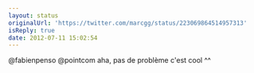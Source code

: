 ```yaml
---
layout: status
originalUrl: 'https://twitter.com/marcgg/status/223069864514957313'
isReply: true
date: 2012-07-11 15:02:54
---
```


@fabienpenso @pointcom aha, pas de problème c'est cool ^^

